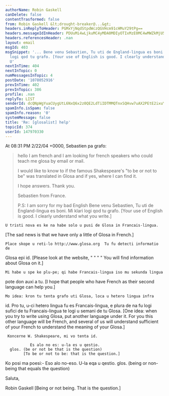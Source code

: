 ```yaml
---
authorName: Robin Gaskell
canDelete: false
contentTrasformed: false
from: Robin Gaskell &lt;drought-breaker@...&gt;
headers.inReplyToHeader: PGMxYjNqdStpdWczQGVHcm91cHMuY29tPg==
headers.messageIdInHeader: PDUuMi4wLjkuMC4yMDA0MDIyOTIxMzE0MC4wMWZkMjU5MEBwYWNpZmljLm5ldC5hdT4=
headers.referencesHeader: .nan
layout: email
msgId: 403
msgSnippet: '... Bene venu Sebastien, Tu uti de England-lingua es boni.  Mi klari
  logi qod tu grafo. [Your use of English is good. I clearly understand what you write.]
  U'
nextInTime: 404
nextInTopic: 0
numMessagesInTopic: 4
postDate: '1078052916'
prevInTime: 402
prevInTopic: 386
profile: .nan
replyTo: LIST
senderId: dcQNpWgYuaCUygUtL6NxQ6x2z0QE2LdTiIDTMMQTnxSQHvw7uAX2PEtE2ixuYgZerTaNkrhO7eKa105UPOHZHuFQ0dTCWmxTdANI5HKpK0UK_i7uQA
spamInfo.isSpam: false
spamInfo.reason: '0'
systemMessage: false
title: 'Re: [glosalist] help'
topicId: 374
userId: 147970330
---
```


At 08:31 PM 2/22/04 +0000, Sebastien pa grafo:

>hello
>I am french and I am looking for french speakers who could teach me
>glosa by email or mail.
>
>I would like to know to if the famous Shakespeare's "to be or not to
>be" was translated in Glosa and if yes, where I can find it.
>
>I hope answers. Thank you.
>
>Sebastien from France.
>
>P.S: I am sorry for my bad English
Bene venu Sebastien,
    Tu uti de England-lingua es boni.  Mi klari logi qod tu grafo.
   [Your use of English is good. I clearly understand what you write.]

    U tristi nova es ke na habe solo u pusi de Glosa in Francais-lingua.
   [The sad news is that we have only a little of Glosa in French.]

    Place skope u reti-lo http://www.glosa.org  Tu fu detecti informatio de 
Glosa epi id.
   [Please look at the website, "   "    "      "     You will find 
information about Glosa on it.]

    Mi habe u spe ke plu-pe; qi habe Francais-lingua iso mu sekunda lingua 
pote don auxi a tu.
   [I hope  that people who have French as their second language can help you.]

    Mo idea: kron tu tenta grafo uti Glosa, loca u hetero lingua infra 
id.  Pro tu, u-ci hetero lingua fu es Francais-lingua, e plura de na fu 
logi sufici de tu Francais-lingua te logi u semani de tu Glosa.
   [One idea: when you try to write using Glosa, put another language under 
it.  For you this other language will be French, and several of us will 
understand sufficient of your French to understand the meaning of your Glosa.]

     Koncerne W. Shakespeare, mi vo tenta id.

               Es alo no es: u-la es u qestio.
      glos. (be or not be that is the question)
            [To be or not to be: that is the question.]

Ko posi ma poesi:-
                 Eso alo no-eso.  U-la eqa u qestio.
      glos. (being or non-being that equals the question)   <direct word 
for word translation>

Saluta,

Robin Gaskell
              [Being or not being.  That is the question.] 



